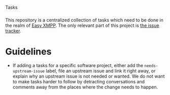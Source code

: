 Tasks
#####

This repository is a centralized collection of tasks which need to be done in the realm of [Easy XMPP](https://wiki.xmpp.org/web/Easy_XMPP). The only relevant part of this project is [the issue tracker](https://github.com/easy-xmpp/tasks/issues).

Guidelines
==========

* If adding a tasks for a specific software project, either add the ``needs-upstream-issue`` label, file an upstream issue and link it right away, or explain why an upstream issue is not needed or wanted. We do not want to make tasks harder to follow by detracting conversations and comments away from the places where the change needs to happen.
